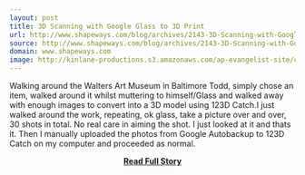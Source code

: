 ```yaml
---
layout: post
title: 3D Scanning with Google Glass to 3D Print
url: http://www.shapeways.com/blog/archives/2143-3D-Scanning-with-Google-Glass-to-3D-Print.html
source: http://www.shapeways.com/blog/archives/2143-3D-Scanning-with-Google-Glass-to-3D-Print.html
domain: www.shapeways.com
image: http://kinlane-productions.s3.amazonaws.com/ap-evangelist-site/curated/screenshots/10125_www_shapeways_com.png
---
```


<p>Walking around the Walters Art Museum in Baltimore Todd, simply chose an item, walked around it whilst muttering to himself/Glass and walked away with enough images to convert into a 3D model using 123D Catch.I just walked around the work, repeating, ok glass, take a picture over and over, 30 shots in total. No real care in aiming the shot. I just looked at it and thats it. Then I manually uploaded the photos from Google Autobackup to 123D Catch on my computer and proceeded as normal.</p>
<center><p><a href="http://www.shapeways.com/blog/archives/2143-3D-Scanning-with-Google-Glass-to-3D-Print.html" style='padding:25px; font-sze:18px; font-weight: bold;'>Read Full Story</a></p></center>
